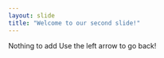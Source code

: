 ```yaml
---
layout: slide
title: "Welcome to our second slide!"
---
```

Nothing to add
Use the left arrow to go back!
